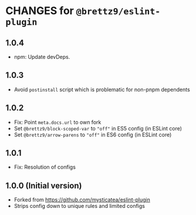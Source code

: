 # CHANGES for `@brettz9/eslint-plugin`

## 1.0.4

- npm: Update devDeps.

## 1.0.3

- Avoid `postinstall` script which is problematic for non-pnpm dependents

## 1.0.2

- Fix: Point `meta.docs.url` to own fork
- Set `@brettz9/block-scoped-var` to `"off"` in ES5 config (in ESLint core)
- Set `@brettz9/arrow-parens` to `"off"` in ES6 config (in ESLint core)

## 1.0.1

- Fix: Resolution of configs

## 1.0.0 (Initial version)

- Forked from <https://github.com/mysticatea/eslint-plugin>
- Strips config down to unique rules and limited configs
